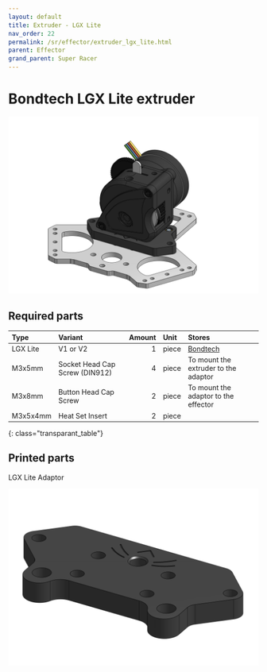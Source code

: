 ```yaml
---
layout: default
title: Extruder - LGX Lite
nav_order: 22
permalink: /sr/effector/extruder_lgx_lite.html
parent: Effector
grand_parent: Super Racer
---
```


# Bondtech LGX Lite extruder

![Bondtech LGX Lite](/assets/images/sr/effector/extruder_lgx_lite.png)

## Required parts

| Type             | Variant                           | Amount | Unit  |                           Stores                            |
|:-----------------|:----------------------------------|-------:|:------|:------------------------------------------------------------|
| LGX Lite         | V1 or V2                          |      1 | piece | [Bondtech](https://www.bondtech.se/product/lgx-lite-v2-large-gears-extruder/)  |
| M3x5mm           | Socket Head Cap Screw (DIN912)    |      4 | piece | To mount the extruder to the adaptor                        |
| M3x8mm           | Button Head Cap Screw             |      2 | piece | To mount the adaptor to the effector                        |
| M3x5x4mm         | Heat Set Insert                   |      2 | piece |                                                             |
{: class="transparant_table"}

## Printed parts

LGX Lite Adaptor

![LGX Lite Adaptor](/assets/images/sr/effector/lgx_lite_adaptor.png)